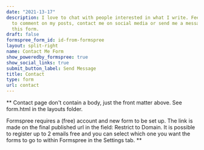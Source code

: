 ```yaml
---
date: "2021-13-17"
description: I love to chat with people interested in what I write. Feel free
  to comment on my posts, contact me on social media or send me a message using
  this form.
draft: false
formspree_form_id: id-from-formspree
layout: split-right
name: Contact Me Form
show_poweredby_formspree: true
show_social_links: true
submit_button_label: Send Message
title: Contact
type: form
url: contact
---
```


** Contact page don't contain a body, just the front matter above.
See form.html in the layouts folder.

Formspree requires a (free) account and new form to be set up. The link is made on the final published url in the field: Restrict to Domain. It is possible to register up to 2 emails free and you can select which one you want the forms to go to within Formspree in the Settings tab.
**
